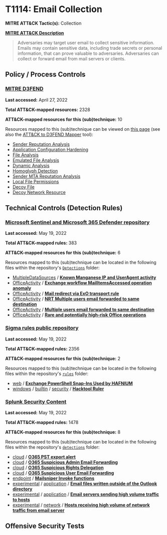 # T1114: Email Collection
**MITRE ATT&CK Tactic(s):** Collection

**[MITRE ATT&CK Description](https://attack.mitre.org/techniques/T1114)**
<blockquote>Adversaries may target user email to collect sensitive information. Emails may contain sensitive data, including trade secrets or personal information, that can prove valuable to adversaries. Adversaries can collect or forward email from mail servers or clients.</blockquote>

## Policy / Process Controls
### [MITRE D3FEND](https://d3fend.mitre.org/)
**Last accessed:** April 27, 2022

**Total ATT&CK-mapped resources:** 2328

**ATT&CK-mapped resources for this (sub)technique:** 10

Resources mapped to this (sub)technique can be viewed on [this page](https://d3fend.mitre.org/) (see also the [ATT&CK to D3FEND Mapper](https://d3fend.mitre.org/tools/attack-mapper) tool):

* [Sender Reputation Analysis](https://d3fend.mitre.org/techniques/d3f:SenderReputationAnalysis)
* [Application Configuration Hardening](https://d3fend.mitre.org/techniques/d3f:ApplicationConfigurationHardening)
* [File Analysis](https://d3fend.mitre.org/techniques/d3f:FileAnalysis)
* [Emulated File Analysis](https://d3fend.mitre.org/techniques/d3f:EmulatedFileAnalysis)
* [Dynamic Analysis](https://d3fend.mitre.org/techniques/d3f:DynamicAnalysis)
* [Homoglyph Detection](https://d3fend.mitre.org/techniques/d3f:HomoglyphDetection)
* [Sender MTA Reputation Analysis](https://d3fend.mitre.org/techniques/d3f:SenderMTAReputationAnalysis)
* [Local File Permissions](https://d3fend.mitre.org/techniques/d3f:LocalFilePermissions)
* [Decoy File](https://d3fend.mitre.org/techniques/d3f:DecoyFile)
* [Decoy Network Resource](https://d3fend.mitre.org/techniques/d3f:DecoyNetworkResource)

## Technical Controls (Detection Rules)
### [Microsoft Sentinel and Microsoft 365 Defender repository](https://github.com/Azure/Azure-Sentinel)
**Last accessed:** May 19, 2022

**Total ATT&CK-mapped rules:** 383

**ATT&CK-mapped resources for this (sub)technique:** 6

Resources mapped to this (sub)technique can be located in the following files within the repository's <code>[Detections](https://github.com/Azure/Azure-Sentinel/tree/master/Detections)</code> folder:

* [MultipleDataSources](https://github.com/Azure/Azure-Sentinel/tree/master/Detections/MultipleDataSources/) / **[Known Manganese IP and UserAgent activity](https://github.com/Azure/Azure-Sentinel/blob/master/Detections/MultipleDataSources/Manganese_VPN-IOCs.yaml)**
* [OfficeActivity](https://github.com/Azure/Azure-Sentinel/tree/master/Detections/OfficeActivity/) / **[Exchange workflow MailItemsAccessed operation anomaly](https://github.com/Azure/Azure-Sentinel/blob/master/Detections/OfficeActivity/MailItemsAccessedTimeSeries.yaml)**
* [OfficeActivity](https://github.com/Azure/Azure-Sentinel/tree/master/Detections/OfficeActivity/) / **[Mail redirect via ExO transport rule](https://github.com/Azure/Azure-Sentinel/blob/master/Detections/OfficeActivity/Mail_redirect_via_ExO_transport_rule.yaml)**
* [OfficeActivity](https://github.com/Azure/Azure-Sentinel/tree/master/Detections/OfficeActivity/) / **[NRT Multiple users email forwarded to same destination](https://github.com/Azure/Azure-Sentinel/blob/master/Detections/OfficeActivity/NRT_Office_MailForwarding.yaml)**
* [OfficeActivity](https://github.com/Azure/Azure-Sentinel/tree/master/Detections/OfficeActivity/) / **[Multiple users email forwarded to same destination](https://github.com/Azure/Azure-Sentinel/blob/master/Detections/OfficeActivity/Office_MailForwarding.yaml)**
* [OfficeActivity](https://github.com/Azure/Azure-Sentinel/tree/master/Detections/OfficeActivity/) / **[Rare and potentially high-risk Office operations](https://github.com/Azure/Azure-Sentinel/blob/master/Detections/OfficeActivity/RareOfficeOperations.yaml)**

### [Sigma rules public repository](https://github.com/SigmaHQ/sigma)
**Last accessed:** May 19, 2022

**Total ATT&CK-mapped rules:** 2356

**ATT&CK-mapped resources for this (sub)technique:** 2

Resources mapped to this (sub)technique can be located in the following files within the repository's <code>[rules](https://github.com/SigmaHQ/sigma/tree/master/rules)</code> folder:

* [web](https://github.com/SigmaHQ/sigma/tree/master/rules/web/) / **[Exchange PowerShell Snap-Ins Used by HAFNIUM](https://github.com/SigmaHQ/sigma/blob/master/rules/web/win_powershell_snapins_hafnium.yml)**
* [windows](https://github.com/SigmaHQ/sigma/tree/master/rules/windows/) / [builtin](https://github.com/SigmaHQ/sigma/tree/master/rules/windows/builtin/) / [security](https://github.com/SigmaHQ/sigma/tree/master/rules/windows/builtin/security/) / **[Hacktool Ruler](https://github.com/SigmaHQ/sigma/blob/master/rules/windows/builtin/security/win_alert_ruler.yml)**

### [Splunk Security Content](https://github.com/splunk/security_content)
**Last accessed:** May 19, 2022

**Total ATT&CK-mapped rules:** 1478

**ATT&CK-mapped resources for this (sub)technique:** 8

Resources mapped to this (sub)technique can be located in the following files within the repository's <code>[detections](https://github.com/splunk/security_content/tree/develop/detections)</code> folder:

* [cloud](https://github.com/splunk/security_content/tree/develop/detections/cloud/) / **[O365 PST export alert](https://github.com/splunk/security_content/blob/develop/detections/cloud/o365_pst_export_alert.yml)**
* [cloud](https://github.com/splunk/security_content/tree/develop/detections/cloud/) / **[O365 Suspicious Admin Email Forwarding](https://github.com/splunk/security_content/blob/develop/detections/cloud/o365_suspicious_admin_email_forwarding.yml)**
* [cloud](https://github.com/splunk/security_content/tree/develop/detections/cloud/) / **[O365 Suspicious Rights Delegation](https://github.com/splunk/security_content/blob/develop/detections/cloud/o365_suspicious_rights_delegation.yml)**
* [cloud](https://github.com/splunk/security_content/tree/develop/detections/cloud/) / **[O365 Suspicious User Email Forwarding](https://github.com/splunk/security_content/blob/develop/detections/cloud/o365_suspicious_user_email_forwarding.yml)**
* [endpoint](https://github.com/splunk/security_content/tree/develop/detections/endpoint/) / **[Mailsniper Invoke functions](https://github.com/splunk/security_content/blob/develop/detections/endpoint/mailsniper_invoke_functions.yml)**
* [experimental](https://github.com/splunk/security_content/tree/develop/detections/experimental/) / [application](https://github.com/splunk/security_content/tree/develop/detections/experimental/application/) / **[Email files written outside of the Outlook directory](https://github.com/splunk/security_content/blob/develop/detections/experimental/application/email_files_written_outside_of_the_outlook_directory.yml)**
* [experimental](https://github.com/splunk/security_content/tree/develop/detections/experimental/) / [application](https://github.com/splunk/security_content/tree/develop/detections/experimental/application/) / **[Email servers sending high volume traffic to hosts](https://github.com/splunk/security_content/blob/develop/detections/experimental/application/email_servers_sending_high_volume_traffic_to_hosts.yml)**
* [experimental](https://github.com/splunk/security_content/tree/develop/detections/experimental/) / [network](https://github.com/splunk/security_content/tree/develop/detections/experimental/network/) / **[Hosts receiving high volume of network traffic from email server](https://github.com/splunk/security_content/blob/develop/detections/experimental/network/hosts_receiving_high_volume_of_network_traffic_from_email_server.yml)**


## Offensive Security Tests
